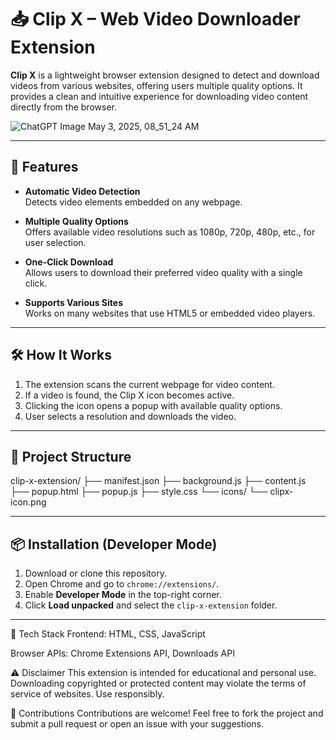 # 📥 Clip X – Web Video Downloader Extension

**Clip X** is a lightweight browser extension designed to detect and download videos from various websites, offering users multiple quality options. It provides a clean and intuitive experience for downloading video content directly from the browser.

![ChatGPT Image May 3, 2025, 08_51_24 AM](https://github.com/user-attachments/assets/fb6eef9d-1c4a-4091-b4c0-c9baec314b3d)


---

## 🚀 Features

- **Automatic Video Detection**  
  Detects video elements embedded on any webpage.

- **Multiple Quality Options**  
  Offers available video resolutions such as 1080p, 720p, 480p, etc., for user selection.

- **One-Click Download**  
  Allows users to download their preferred video quality with a single click.

- **Supports Various Sites**  
  Works on many websites that use HTML5 or embedded video players.

---

## 🛠️ How It Works

1. The extension scans the current webpage for video content.
2. If a video is found, the Clip X icon becomes active.
3. Clicking the icon opens a popup with available quality options.
4. User selects a resolution and downloads the video.

---

## 📁 Project Structure

clip-x-extension/
├── manifest.json
├── background.js
├── content.js
├── popup.html
├── popup.js
├── style.css
└── icons/
└── clipx-icon.png





---

## 📦 Installation (Developer Mode)


1. Download or clone this repository.
2. Open Chrome and go to `chrome://extensions/`.
3. Enable **Developer Mode** in the top-right corner.
4. Click **Load unpacked** and select the `clip-x-extension` folder.

---

🧠 Tech Stack
Frontend: HTML, CSS, JavaScript

Browser APIs: Chrome Extensions API, Downloads API

⚠️ Disclaimer
This extension is intended for educational and personal use. Downloading copyrighted or protected content may violate the terms of service of websites. Use responsibly.

🙌 Contributions
Contributions are welcome! Feel free to fork the project and submit a pull request or open an issue with your suggestions.
